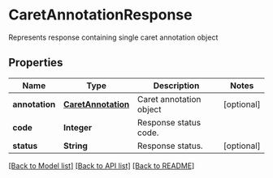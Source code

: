 ﻿
# CaretAnnotationResponse
Represents response containing single caret annotation object

## Properties
Name | Type | Description | Notes
------------ | ------------- | ------------- | -------------
**annotation** | [**CaretAnnotation**](CaretAnnotation.md) | Caret annotation object | [optional]
**code** | **Integer** | Response status code. | 
**status** | **String** | Response status. | [optional]


[[Back to Model list]](../README.md#documentation-for-models) [[Back to API list]](../README.md#documentation-for-api-endpoints) [[Back to README]](../README.md)



